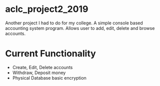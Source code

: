 # aclc_project2_2019
Another project I had to do for my college. A simple console based accounting system program. Allows user to add, edit, delete and browse accounts.
# Current Functionality
- Create, Edit, Delete accounts
- Withdraw, Deposit money
- Physical Database basic encryption
